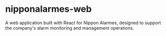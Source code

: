 # nipponalarmes-web
A web application built with React for Nippon Alarmes, designed to support the company's alarm monitoring and management operations.
